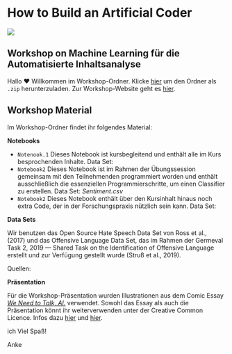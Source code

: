 # How to Build an Artificial Coder

![](http://napoko.de/wp-content/uploads/2021/01/workshop_artificial-Coder_web-Header-1024x504.png)

## Workshop on Machine Learning für die Automatisierte Inhaltsanalyse

Hallo :hearts: Willkommen im Workshop-Ordner. Klicke [hier](https://github.com/ankekat1000/Workshop-ML-Automatisierte-Inhaltsanalyse/archive/main.zip) um den Ordner als `.zip` herunterzuladen. Zur Workshop-Website geht es [hier](https://ankekat1000.github.io/Workshop-ML-Automatisierte-Inhaltsanalyse/).

## Workshop Material
Im Workshop-Ordner findet ihr folgendes Material:

**Notebooks**

- `Notenook.1` Dieses Notebook ist kursbegleitend und enthält alle im Kurs besprochenden Inhalte. Data Set: 
- `Notebook2` Dieses Notebook ist im Rahmen der Übungssession gemeinsam mit den Teilnehmenden programmiert worden und enthält ausschließlich die essenziellen Programmierschritte, um einen Classifier zu erstellen. Data Set: _Sentiment.csv_
- `Notebook2` Dieses Notebook enthält über den Kursinhalt hinaus noch extra Code, der in der Forschungspraxis nützlich sein kann. Data Set:

**Data Sets**

Wir benutzen das Open Source Hate Speech Data Set von Ross et al., (2017) und das Offensive Language Data Set, das im Rahmen der Germeval Task 2, 2019 — Shared Task on the Identification of Offensive Language erstellt und zur Verfügung gestellt wurde (Struß et al., 2019).

Quellen:




**Präsentation**

Für die Workshop-Präsentation wurden Illustrationen aus dem Comic Essay [_We Need to Talk, AI._](https://weneedtotalk.ai/) verwendet. Sowohl das Essay als auch die Präsentation könnt ihr weiterverwenden unter der Creative Common Licence. Infos dazu [hier](https://weneedtotalk.ai/562-2/) und [hier](./LICENCE).


ich Viel Spaß!

Anke
